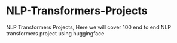 # NLP-Transformers-Projects
NLP Transformers Projects, Here we will cover 100 end to end NLP transformers project using huggingface
